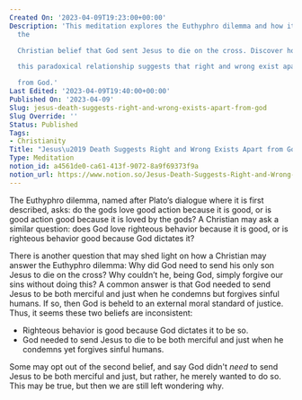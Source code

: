 ```yaml
---
Created On: '2023-04-09T19:23:00+00:00'
Description: 'This meditation explores the Euthyphro dilemma and how it relates to
  the

  Christian belief that God sent Jesus to die on the cross. Discover how

  this paradoxical relationship suggests that right and wrong exist apart

  from God.'
Last Edited: '2023-04-09T19:40:00+00:00'
Published On: '2023-04-09'
Slug: jesus-death-suggests-right-and-wrong-exists-apart-from-god
Slug Override: ''
Status: Published
Tags:
- Christianity
Title: "Jesus\u2019 Death Suggests Right and Wrong Exists Apart from God"
Type: Meditation
notion_id: a4561de0-ca61-413f-9072-8a9f69373f9a
notion_url: https://www.notion.so/Jesus-Death-Suggests-Right-and-Wrong-Exists-Apart-from-God-a4561de0ca61413f90728a9f69373f9a
---
```

<p>The Euthyphro dilemma, named after Plato’s dialogue where it is first described, asks: do the gods love good action because it is good, or is good action good because it is loved by the gods? A Christian may ask a similar question: does God love righteous behavior because it is good, or is righteous behavior good because God dictates it?</p>
<p>There is another question that may shed light on how a Christian may answer the Euthyphro dilemma: Why did God need to send his only son Jesus to die on the cross? Why couldn’t he, being God, simply forgive our sins without doing this? A common answer is that God needed to send Jesus to be both merciful and just when he condemns but forgives sinful humans. If so, then God is beheld to an external moral standard of justice. Thus, it seems these two beliefs are inconsistent:</p>
<ul>
<li>Righteous behavior is good because God dictates it to be so.</li>
<li>God needed to send Jesus to die to be both merciful and just when he condemns yet forgives sinful humans.</li>
</ul>
<p>Some may opt out of the second belief, and say God didn't <em>need</em> to send Jesus to be both merciful and just, but rather, he merely wanted to do so. This may be true, but then we are still left wondering why.</p>
